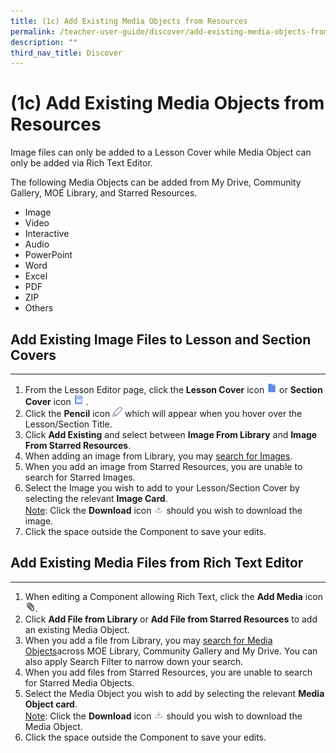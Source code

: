 ```yaml
---
title: (1c) Add Existing Media Objects from Resources
permalink: /teacher-user-guide/discover/add-existing-media-objects-from-resources/
description: ""
third_nav_title: Discover
---
```

<h1>(1c) Add Existing Media Objects from Resources</h1>

<p>Image files can only be added to a Lesson Cover while Media Object can only be added via Rich Text Editor.</p>

<p>The following Media Objects can be added from My Drive, Community Gallery, MOE Library, and Starred Resources.</p>

<ul>
  <li>Image</li>
  <li>Video</li>
  <li>Interactive</li>
  <li>Audio</li>
  <li>PowerPoint</li>
  <li>Word</li>
  <li>Excel</li>
  <li>PDF</li>
  <li>ZIP</li>
  <li>Others</li>
</ul>

<h2>Add Existing Image Files to Lesson and Section Covers</h2>

<hr>

<ol>
  <li>From the Lesson Editor page, click the <strong>Lesson Cover</strong> icon 
			<img style="width:1rem; display: inline;" src="/images/Icons/Section.svg">	
		or <strong>Section Cover</strong> icon <img style="width:1rem; display: inline;" src="/images/Icons/Introduction.svg">	.</li>
  <li>Click the <strong>Pencil</strong> icon <img style="width:1rem; display: inline;" src="/images/Icons/Pencil.svg">	 which will appear when you hover over the Lesson/Section Title.</li>
  <li>Click <strong>Add Existing</strong> and select between <strong>Image From Library</strong> and <strong>Image From Starred Resources</strong>.</li>
  <li>When adding an image from Library, you may  <a target="_blank" href="/teacher-user-guide/discover/search-for-resources/">search for Images</a>.</li>
  <li>When you add an image from Starred Resources, you are unable to search for Starred Images.</li>
  <li>Select the Image you wish to add to your Lesson/Section Cover by selecting the relevant <strong>Image Card</strong>.</li>
<u>Note</u>: Click the <strong>Download</strong> icon 
		<img style="width:1rem; display: inline;" src="/images/Icons/Download.svg"> should you wish to download the image.
  <li>Click the space outside the Component to save your edits.</li>
</ol>

<h2>Add Existing Media Files from Rich Text Editor</h2>

<hr>

<ol>
  <li>When editing a Component allowing Rich Text, click the <strong>Add Media</strong> icon <img style="width:1rem; display: inline;" src="/images/Icons/PaperClip.svg">.</li>
  <li>Click <strong>Add File from Library</strong> or <strong>Add File from Starred Resources</strong> to add an existing Media Object.</li>
  <li>When you add a file from Library, you may  <a target="_blank" href="/teacher-user-guide/discover/search-for-resources/">search for Media Objects</a>across MOE Library, Community Gallery and My Drive. You can also apply Search Filter to narrow down your search.</li>
  <li>When you add files from Starred Resources, you are unable to search for Starred Media Objects.</li>
  <li>Select the Media Object you wish to add by selecting the relevant <strong>Media Object card</strong>.</li>
	<u>Note</u>: Click the <strong>Download</strong> icon <img style="width:1rem; display: inline;" src="/images/Icons/Download.svg"> should you wish to download the Media Object.
  <li>Click the space outside the Component to save your edits.</li>
</ol>